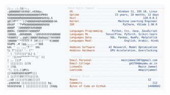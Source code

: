 <picture>
  <source srcset="https://raw.githubusercontent.com/mmazinjameel/mmazinjameel/main/dark_mode.svg?v=1758125573" media="(prefers-color-scheme: dark)">
  <img src="https://raw.githubusercontent.com/mmazinjameel/mmazinjameel/main/light_mode.svg?v=1758125573">
</picture>
